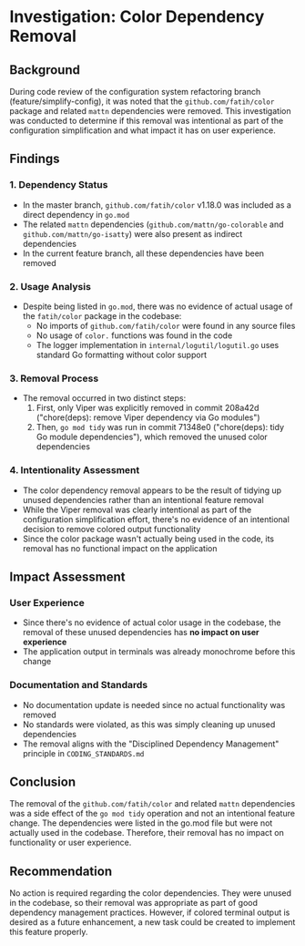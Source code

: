 # Investigation: Color Dependency Removal

## Background
During code review of the configuration system refactoring branch (feature/simplify-config), it was noted that the `github.com/fatih/color` package and related `mattn` dependencies were removed. This investigation was conducted to determine if this removal was intentional as part of the configuration simplification and what impact it has on user experience.

## Findings

### 1. Dependency Status
- In the master branch, `github.com/fatih/color` v1.18.0 was included as a direct dependency in `go.mod`
- The related `mattn` dependencies (`github.com/mattn/go-colorable` and `github.com/mattn/go-isatty`) were also present as indirect dependencies
- In the current feature branch, all these dependencies have been removed

### 2. Usage Analysis
- Despite being listed in `go.mod`, there was no evidence of actual usage of the `fatih/color` package in the codebase:
  - No imports of `github.com/fatih/color` were found in any source files
  - No usage of `color.` functions was found in the code
  - The logger implementation in `internal/logutil/logutil.go` uses standard Go formatting without color support

### 3. Removal Process
- The removal occurred in two distinct steps:
  1. First, only Viper was explicitly removed in commit 208a42d ("chore(deps): remove Viper dependency via Go modules")
  2. Then, `go mod tidy` was run in commit 71348e0 ("chore(deps): tidy Go module dependencies"), which removed the unused color dependencies

### 4. Intentionality Assessment
- The color dependency removal appears to be the result of tidying up unused dependencies rather than an intentional feature removal
- While the Viper removal was clearly intentional as part of the configuration simplification effort, there's no evidence of an intentional decision to remove colored output functionality
- Since the color package wasn't actually being used in the code, its removal has no functional impact on the application

## Impact Assessment

### User Experience
- Since there's no evidence of actual color usage in the codebase, the removal of these unused dependencies has **no impact on user experience**
- The application output in terminals was already monochrome before this change

### Documentation and Standards
- No documentation update is needed since no actual functionality was removed
- No standards were violated, as this was simply cleaning up unused dependencies
- The removal aligns with the "Disciplined Dependency Management" principle in `CODING_STANDARDS.md`

## Conclusion
The removal of the `github.com/fatih/color` and related `mattn` dependencies was a side effect of the `go mod tidy` operation and not an intentional feature change. The dependencies were listed in the go.mod file but were not actually used in the codebase. Therefore, their removal has no impact on functionality or user experience.

## Recommendation
No action is required regarding the color dependencies. They were unused in the codebase, so their removal was appropriate as part of good dependency management practices. However, if colored terminal output is desired as a future enhancement, a new task could be created to implement this feature properly.
